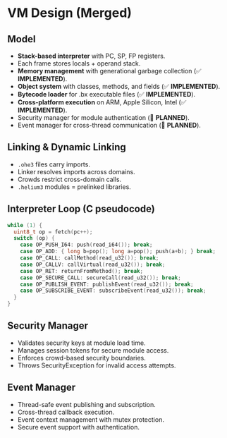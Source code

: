 # VM Design (Merged)

## Model
- **Stack-based interpreter** with PC, SP, FP registers.
- Each frame stores locals + operand stack.
- **Memory management** with generational garbage collection (✅ **IMPLEMENTED**).
- **Object system** with classes, methods, and fields (✅ **IMPLEMENTED**).
- **Bytecode loader** for .bx executable files (✅ **IMPLEMENTED**).
- **Cross-platform execution** on ARM, Apple Silicon, Intel (✅ **IMPLEMENTED**).
- Security manager for module authentication (🔄 **PLANNED**).
- Event manager for cross-thread communication (🔄 **PLANNED**).

## Linking & Dynamic Linking
- `.ohe3` files carry imports.
- Linker resolves imports across domains.
- Crowds restrict cross-domain calls.
- `.helium3` modules = prelinked libraries.

## Interpreter Loop (C pseudocode)
```c
while (1) {
  uint8_t op = fetch(pc++);
  switch (op) {
    case OP_PUSH_I64: push(read_i64()); break;
    case OP_ADD: { long b=pop(); long a=pop(); push(a+b); } break;
    case OP_CALL: callMethod(read_u32()); break;
    case OP_CALLV: callVirtual(read_u32()); break;
    case OP_RET: returnFromMethod(); break;
    case OP_SECURE_CALL: secureCall(read_u32()); break;
    case OP_PUBLISH_EVENT: publishEvent(read_u32()); break;
    case OP_SUBSCRIBE_EVENT: subscribeEvent(read_u32()); break;
  }
}
```

## Security Manager
- Validates security keys at module load time.
- Manages session tokens for secure module access.
- Enforces crowd-based security boundaries.
- Throws SecurityException for invalid access attempts.

## Event Manager
- Thread-safe event publishing and subscription.
- Cross-thread callback execution.
- Event context management with mutex protection.
- Secure event support with authentication.
